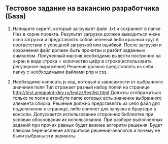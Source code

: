 ## Тестовое задание на вакансию разработчика (База)

1. Напишите скрипт, который загружает файл .txt  и сохраняет в папке files в корне проекта. Результат загрузки должен выводиться ниже окна загрузки и представлять собой зеленый либо красный круг в соответствии с успешной загрузкой или ошибкой.
После загрузки и сохранения файл должен быть прочитан и разбит заданным символом. Полученный массив необходимо вывести построчно на экран в виде строка = количество цифр в строке(использовать регулярное выражение)
Решение должно представлять из себя папку с необходимыми файлами php и css.

2. Необходимо написать js код, который в зависимости от выбранного значения поля Тип отражает разный набор полей на странице http://test.amopoint-dev.ru/testzz/testlist.html
Должны отображаться только те поля в атрибуте name которых есть значение выбранного элемента списка.
Решение должно представлять из себя файл для подключения к странице, либо сниппет для запуска в браузере в консоли.
Допускается использование сторонних библиотек при условии обоснования их использования. При разборе выполненных заданий при прочих равных будет важнее алгоритм решения. Будет плюсом перечисление алгоритмов решений-аналогов и почему не были выбраны эти варианты. 
